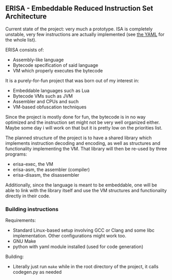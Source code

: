## ERISA - Embeddable Reduced Instruction Set Architecture

Current state of the project: very much a prototype. ISA is completely unstable, very few instructions are actually implemented (see [the YAML](liberisa/data/isa.yaml) for the whole list).

ERISA consists of:
 - Assembly-like language
 - Bytecode specification of said language
 - VM which properly executes the bytecode

It is a purely-for-fun project that was born out of my interest in:
 - Embeddable languages such as Lua
 - Bytecode VMs such as JVM
 - Assembler and CPUs and such
 - VM-based obfuscation techniques

Since the project is mostly done for fun, the bytecode is in no way optimized and the instruction set might not be very well organized either. Maybe some day i will work on that but it is pretty low on the priorities list.

The planned structure of the project is to have a shared library which implements instruction decoding and encoding, as well as structures and functionality implementing the VM. That library will then be re-used by three programs:
 - erisa-exec, the VM
 - erisa-asm, the assembler (compiler)
 - erisa-disasm, the disassembler

Additionally, since the language is meant to be embeddable, one will be able to link with the library itself and use the VM structures and functionality directly in their code.

### Building instructions

Requirements:
 - Standard Linux-based setup involving GCC or Clang and some libc implementation. Other configurations might work too.
 - GNU Make
 - python with yaml module installed (used for code generation)

Building:
 - Literally just run `make` while in the root directory of the project, it calls codegen.py as needed
